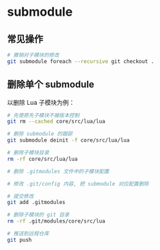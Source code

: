 # submodule

## 常见操作

```bash
# 撤销对子模块的修改
git submodule foreach --recursive git checkout .
```

## 删除单个 submodule

以删除 Lua 子模块为例：

```bash
# 先使原先子模块不被版本控制
git rm --cached core/src/lua/lua

# 删除 submodule 的跟踪
git submodule deinit -f core/src/lua/lua

# 删除子模块目录
rm -rf core/src/lua/lua

# 删除 .gitmodules 文件中的子模块配置

# 修改 .git/config 内容, 把 submodule 对应配置删除

# 提交修改
git add .gitmodules

# 删除子模块的 git 目录
rm -rf .git/modules/core/src/lua

# 推送到远程仓库
git push
```
